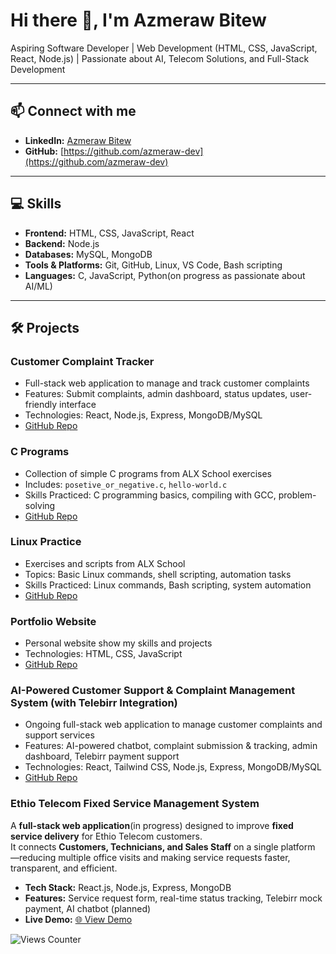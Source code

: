 # Hi there 👋, I'm Azmeraw Bitew

Aspiring Software Developer | Web Development (HTML, CSS, JavaScript, React, Node.js) | Passionate about AI, Telecom Solutions, and Full-Stack Development

---

## 📫 Connect with me
- **LinkedIn:** [Azmeraw Bitew](https://www.linkedin.com/in/azmeraw-bitew-6315b9253)
- **GitHub:** [https://github.com/azmeraw-dev](https://github.com/azmeraw-dev)

---

## 💻 Skills
- **Frontend:** HTML, CSS, JavaScript, React  
- **Backend:** Node.js 
- **Databases:** MySQL, MongoDB  
- **Tools & Platforms:** Git, GitHub, Linux, VS Code, Bash scripting  
- **Languages:** C, JavaScript, Python(on progress as passionate about AI/ML) 

---

## 🛠 Projects

### **Customer Complaint Tracker**
- Full-stack web application to manage and track customer complaints  
- Features: Submit complaints, admin dashboard, status updates, user-friendly interface  
- Technologies: React, Node.js, Express, MongoDB/MySQL  
- [GitHub Repo](https://azmeraw-dev.github.io/customer-complaint-tracker/)

### **C Programs**
- Collection of simple C programs from ALX School exercises  
- Includes: `posetive_or_negative.c`, `hello-world.c`  
- Skills Practiced: C programming basics, compiling with GCC, problem-solving  
- [GitHub Repo](https://github.com/azmeraw-dev/c-programs)

### **Linux Practice**
- Exercises and scripts from ALX School  
- Topics: Basic Linux commands, shell scripting, automation tasks  
- Skills Practiced: Linux commands, Bash scripting, system automation  
- [GitHub Repo](https://github.com/azmeraw-dev/linux-practice)

### **Portfolio Website**
- Personal website show my skills and projects
- Technologies: HTML, CSS, JavaScript  
- [GitHub Repo](https://azmeraw-dev.github.io/my-modern-portfolio/)
  
### **AI-Powered Customer Support & Complaint Management System (with Telebirr Integration)**
- Ongoing full-stack web application to manage customer complaints and support services
- Features: AI-powered chatbot, complaint submission & tracking, admin dashboard, Telebirr payment support
- Technologies: React, Tailwind CSS, Node.js, Express, MongoDB/MySQL
- [GitHub Repo](https://ai-support-frontend.vercel.app/)

### **Ethio Telecom Fixed Service Management System**
A **full-stack web application**(in progress) designed to improve **fixed service delivery** for Ethio Telecom customers.  
It connects **Customers, Technicians, and Sales Staff** on a single platform —reducing multiple office visits and making service requests faster, transparent, and efficient.  
 - **Tech Stack:** React.js, Node.js, Express, MongoDB  
- **Features:** Service request form, real-time status tracking, Telebirr mock payment, AI chatbot (planned)  
- **Live Demo:** [🌐 View Demo](https://fixed-service-app-frontend.vercel.app)  

![Views Counter](https://views-counter.vercel.app/badge?pageId=https%3A%2F%2Fgithub%2Ecom%2Fazmeraw-dev%2Fazmeraw-dev&leftColor=000000&rightColor=0adb3f&type=total&label=Viewers&style=none)



